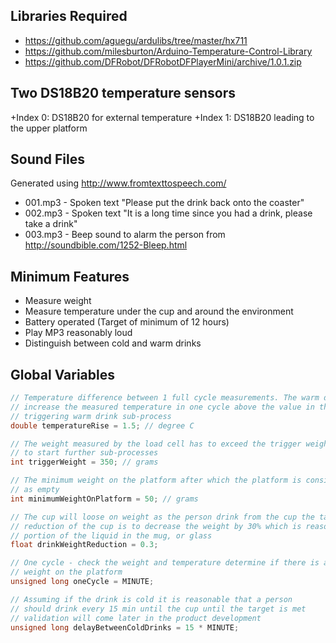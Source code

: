 ## Libraries Required
+ https://github.com/aguegu/ardulibs/tree/master/hx711
+ https://github.com/milesburton/Arduino-Temperature-Control-Library
+ https://github.com/DFRobot/DFRobotDFPlayerMini/archive/1.0.1.zip

## Two DS18B20 temperature sensors
+Index 0: DS18B20 for external temperature
+Index 1: DS18B20 leading to the upper platform

## Sound Files
Generated using http://www.fromtexttospeech.com/

+ 001.mp3 - Spoken text "Please put the drink back onto the coaster"
+ 002.mp3 - Spoken text "It is a long time since you had a drink, please take a drink"
+ 003.mp3 - Beep sound to alarm the person from http://soundbible.com/1252-Bleep.html

## Minimum Features
+ Measure weight
+ Measure temperature under the cup and around the environment
+ Battery operated (Target of minimum of 12 hours)
+ Play MP3 reasonably loud
+ Distinguish between cold and warm drinks

## Global Variables

```C
// Temperature difference between 1 full cycle measurements. The warm drink will 
// increase the measured temperature in one cycle above the value in the variable
// triggering warm drink sub-process
double temperatureRise = 1.5; // degree C

// The weight measured by the load cell has to exceed the trigger weight in order
// to start further sub-processes
int triggerWeight = 350; // grams

// The minimum weight on the platform after which the platform is considerate
// as empty
int minimumWeightOnPlatform = 50; // grams

// The cup will loose on weight as the person drink from the cup the target
// reduction of the cup is to decrease the weight by 30% which is reasonable
// portion of the liquid in the mug, or glass
float drinkWeightReduction = 0.3;

// One cycle - check the weight and temperature determine if there is a
// weight on the platform
unsigned long oneCycle = MINUTE;

// Assuming if the drink is cold it is reasonable that a person
// should drink every 15 min until the cup until the target is met
// validation will come later in the product development
unsigned long delayBetweenColdDrinks = 15 * MINUTE;
```
